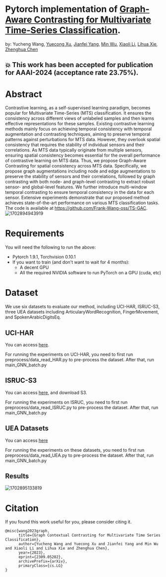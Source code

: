 # Pytorch implementation of [Graph-Aware Contrasting for Multivariate Time-Series Classification](https://arxiv.org/pdf/2309.05202.pdf). 

by: Yucheng Wang, [Yuecong Xu](https://xuyu0010.github.io/), [Jianfei Yang](https://marsyang.site/), [Min Wu](https://sites.google.com/site/wumincf/), [Xiaoli Li](https://personal.ntu.edu.sg/xlli/), [Lihua Xie](https://personal.ntu.edu.sg/elhxie/), [Zhenghua Chen](https://zhenghuantu.github.io/)

## :boom: This work has been accepted for publication for AAAI-2024 (acceptance rate 23.75%).

# Abstract
Contrastive learning, as a self-supervised learning paradigm, becomes popular for Multivariate Time-Series (MTS) classification. It ensures the consistency across different views of unlabeled samples and then learns effective representations for these samples. Existing contrastive learning methods mainly focus on achieving temporal consistency with temporal augmentation and contrasting techniques, aiming to preserve temporal patterns against perturbations for MTS data. However, they overlook spatial consistency that requires the stability of individual sensors and their correlations. As MTS data typically originate from multiple sensors, ensuring spatial consistency becomes essential for the overall performance of contrastive learning on MTS data. Thus, we propose Graph-Aware Contrasting for spatial consistency across MTS data. Specifically, we propose graph augmentations including node and edge augmentations to preserve the stability of sensors and their correlations, followed by graph contrasting with both node- and graph-level contrasting to extract robust sensor- and global-level features. We further introduce multi-window temporal contrasting to ensure temporal consistency in the data for each sensor. Extensive experiments demonstrate that our proposed method achieves state-of-the-art performance on various MTS classification tasks. The code is available at https://github.com/Frank-Wang-oss/TS-GAC.
![1702894943919](https://github.com/Frank-Wang-oss/TS-GAC/assets/73806631/1f3e686f-0e98-440a-af42-2e446499d6ba)

# Requirements

You will need the following to run the above:
- Pytorch 1.9.1, Torchvision 0.10.1
- If you want to train (and don't want to wait for 4 months):
  - A decent GPU
  - All the required NVIDIA software to run PyTorch on a GPU (cuda, etc)
  
# Dataset

We use six datasets to evaluate our method, including UCI-HAR, ISRUC-S3, three UEA datasets including ArticularyWordRecognition, FingerMovement, and SpokenArabicDigitsEq.


## UCI-HAR

You can access [here](https://archive.ics.uci.edu/ml/datasets/Human+Activity+Recognition+Using+Smartphones).

For running the experiments on UCI-HAR, you need to first run preprocess/data_read_HAR.py to pre-process the dataset. After that, run main_GNN_batch.py

## ISRUC-S3
 
You can access [here](https://sleeptight.isr.uc.pt/), and download S3.

For running the experiments on ISRUC, you need to first run preprocess/data_read_ISRUC.py to pre-process the dataset. After that, run main_GNN_batch.py


## UEA Datasets

You can access [here](http://timeseriesclassification.com/dataset.php)


For running the experiments on these datasets, you need to first run preprocess/data_read_UEA.py to pre-process the dataset. After that, run main_GNN_batch.py

## Results

![1702895133819](https://github.com/Frank-Wang-oss/TS-GAC/assets/73806631/c2fe3155-27a5-4820-a44e-9919be4eef70)


# Citation
If you found this work useful for you, please consider citing it.
```
@misc{wang2023graph,
      title={Graph Contextual Contrasting for Multivariate Time Series Classification}, 
      author={Yucheng Wang and Yuecong Xu and Jianfei Yang and Min Wu and Xiaoli Li and Lihua Xie and Zhenghua Chen},
      year={2023},
      eprint={2309.05202},
      archivePrefix={arXiv},
      primaryClass={cs.LG}
}
```

